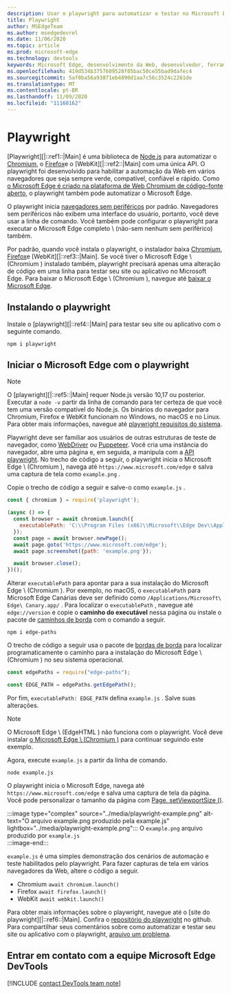 ```yaml
---
description: Usar o playwright para automatizar e testar no Microsoft Edge
title: Playwright
author: MSEdgeTeam
ms.author: msedgedevrel
ms.date: 11/06/2020
ms.topic: article
ms.prod: microsoft-edge
ms.technology: devtools
keywords: Microsoft Edge, desenvolvimento da Web, desenvolvedor, ferramentas, automação, teste, playwright, nó, JavaScript, NPM
ms.openlocfilehash: 419d534b3757609528f05bac50ce55bad9dafec4
ms.sourcegitcommit: 5af0ba56a93871eb4890d1aa7c56c3524c2261de
ms.translationtype: MT
ms.contentlocale: pt-BR
ms.lasthandoff: 11/09/2020
ms.locfileid: "11160162"
---
```

# Playwright  

[Playwright][|::ref1::|Main] é uma biblioteca de [Node.js][NodejsMain] para automatizar o [Chromium][ChromiumHome], o [Firefox][FirefoxMain]e o [WebKit][|::ref2::|Main] com uma única API.  O playwright foi desenvolvido para habilitar a automação da Web em vários navegadores que seja sempre verde, compatível, confiável e rápido.  Como [o Microsoft Edge é criado na plataforma de Web Chromium de código-fonte aberto][MicrosoftBlogsWindowsExperience20181206], o playwright também pode automatizar o Microsoft Edge.  

O playwright inicia [navegadores sem periféricos][WikiHeadlessBrowser] por padrão.  Navegadores sem periféricos não exibem uma interface do usuário, portanto, você deve usar a linha de comando.  Você também pode configurar o playwright para executar o Microsoft Edge completo \ (não-sem nenhum sem periférico) também.  

Por padrão, quando você instala o playwright, o instalador baixa [Chromium][ChromiumHome], [Firefox][FirefoxMain]e [WebKit][|::ref3::|Main].  Se você tiver o Microsoft Edge \ (Chromium \) instalado também, playwright precisará apenas uma alteração de código em uma linha para testar seu site ou aplicativo no Microsoft Edge.  Para baixar o Microsoft Edge \ (Chromium \), navegue até [baixar o Microsoft Edge][MicrosoftEdgeDownload].  

## Instalando o playwright  

Instale o [playwright][|::ref4::|Main] para testar seu site ou aplicativo com o seguinte comando.  

```shell
npm i playwright
```  

## Iniciar o Microsoft Edge com o playwright  

> [!NOTE]
> O [playwright][|::ref5::|Main] requer Node.js versão 10,17 ou posterior. Executar a `node -v` partir da linha de comando para ter certeza de que você tem uma versão compatível do Node.js.  Os binários do navegador para Chromium, Firefox e WebKit funcionam no Windows, no macOS e no Linux. Para obter mais informações, navegue até [playwright requisitos do sistema][PlaywrightSystemRequirements].  

Playwright deve ser familiar aos usuários de outras estruturas de teste de navegador, como [WebDriver][WebDriverChromiumMain] ou [Puppeteer][PuppeteerMain].  Você cria uma instância do navegador, abre uma página e, em seguida, a manipula com a [API playwright][PlaywrightAPIReference].  No trecho de código a seguir, o playwright inicia o Microsoft Edge \ (Chromium \), navega até `https://www.microsoft.com/edge` e salva uma captura de tela como `example.png` .  

Copie o trecho de código a seguir e salve-o como `example.js` .  

```javascript
const { chromium } = require('playwright');

(async () => {
  const browser = await chromium.launch({
    executablePath: 'C:\\Program Files (x86)\\Microsoft\\Edge Dev\\Application\\msedge.exe'
  });
  const page = await browser.newPage();
  await page.goto('https://www.microsoft.com/edge');
  await page.screenshot({path: 'example.png'});

  await browser.close();
})();
```  

Alterar `executablePath` para apontar para a sua instalação do Microsoft Edge \ (Chromium \).  Por exemplo, no macOS, o `executablePath` para Microsoft Edge Canárias deve ser definido como `/Applications/Microsoft\ Edge\ Canary.app/` .  Para localizar o `executablePath` , navegue até `edge://version` e copie o **caminho do executável** nessa página ou instale o pacote de [caminhos de borda][npmEdgePaths] com o comando a seguir.  

```shell
npm i edge-paths
```  

O trecho de código a seguir usa o pacote de [bordas de borda][npmEdgePaths] para localizar programaticamente o caminho para a instalação do Microsoft Edge \ (Chromium \) no seu sistema operacional.  

```javascript
const edgePaths = require("edge-paths");

const EDGE_PATH = edgePaths.getEdgePath();
```  

Por fim, `executablePath: EDGE_PATH` defina `example.js` .  Salve suas alterações.  

> [!NOTE]
> O Microsoft Edge \ (EdgeHTML \) não funciona com o playwright.  Você deve instalar [o Microsoft Edge \ (Chromium \)][MicrosoftEdgeDownload] para continuar seguindo este exemplo.  

Agora, execute `example.js` a partir da linha de comando.  

```shell
node example.js
```  

O playwright inicia o Microsoft Edge, navega até `https://www.microsoft.com/edge` e salva uma captura de tela da página.  Você pode personalizar o tamanho da página com [Page. setViewportSize ()][PlaywrightAPIPageSetViewport].  

:::image type="complex" source="../media/playwright-example.png" alt-text="O arquivo example.png produzido pela example.js" lightbox="../media/playwright-example.png":::
    O `example.png` arquivo produzido por `example.js`  
:::image-end:::  

`example.js` é uma simples demonstração dos cenários de automação e teste habilitados pelo playwright.  Para fazer capturas de tela em vários navegadores da Web, altere o código a seguir.  

*   Chromium  `await chromium.launch()`  
*   Firefox  `await firefox.launch()`  
*   WebKit  `await webkit.launch()`  

Para obter mais informações sobre o playwright, navegue até o [site do playwright][|::ref6::|Main].  Confira o  [repositório do playwright][PlaywrightRepo] no github.  Para compartilhar seus comentários sobre como automatizar e testar seu site ou aplicativo com o playwright, [arquivo um problema][PlaywrightRepoNewIssue].  

## Entrar em contato com a equipe Microsoft Edge DevTools  

[!INCLUDE [contact DevTools team note](../devtools-guide-chromium/includes/contact-devtools-team-note.md)]  

<!-- links -->  

[WebdriverChromiumMain]: ../webdriver-chromium.md "WebDriver (Chromium) | Documentos da Microsoft"  
[PuppeteerMain]: ../puppeteer.md "Puppeteer | Documentos da Microsoft"  

[MicrosoftBlogsWindowsExperience20181206]: https://blogs.windows.com/windowsexperience/2018/12/06/microsoft-edge-making-the-web-better-through-more-open-source-collaboration "Microsoft Edge: aprimorar a Web por meio de mais colaboração de fonte aberta | Blog de experiência da Microsoft"  

[MicrosoftEdgeDownload]: https://microsoft.com/edge "Baixar o Microsoft Edge"  

[ChromiumHome]: https://www.chromium.org/Home "Chromium | Projetos do Chromium"  

[FirefoxMain]: https://www.mozilla.org/firefox "Mozilla Firefox"

[NodejsMain]: https://nodejs.org "Node.js"  

[npmEdgePaths]: https://www.npmjs.com/package/edge-paths "borda-caminhos | NPM"

[PlaywrightMain]: https://playwright.dev "Playwright"  
[PlaywrightAPIReference]: https://playwright.dev#?path=docs/api.md "Referência de API playwright"  
[PlaywrightAPIPageSetViewport]: https://playwright.dev#?path=docs%2Fapi.md&q=pagesetviewportsizeviewportsize "Page. setViewportSize (viewportSize) | Referência de API playwright"    
[PlaywrightSystemRequirements]: https://playwright.dev#?path=docs/intro.md&q=system-requirements "Requisitos do sistema do playwright"  

[PlaywrightRepo]: https://github.com/microsoft/playwright "Playwright | GitHub"  
[PlaywrightRepoNewIssue]: https://github.com/microsoft/playwright/issues/new/choose "Novo problema no repositório do playwright | GitHub"  

[WebKitMain]: https://webkit.org "WebKit"

[WikiHeadlessBrowser]: https://en.wikipedia.org/wiki/Headless_browser "Navegador sem periféricos | Wikipédia"  
